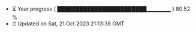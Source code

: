 - ⏳ Year progress { ████████████████████████▁▁▁▁▁▁ } 80.52 %
- ⏰ Updated on Sat, 21 Oct 2023 21:13:38 GMT

